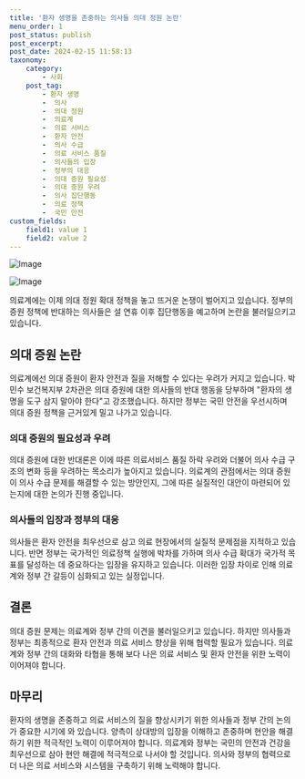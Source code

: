 ```yaml
---
title: '환자 생명을 존중하는 의사들 의대 정원 논란'
menu_order: 1
post_status: publish
post_excerpt: 
post_date: 2024-02-15 11:58:13
taxonomy:
    category:
        - 사회
    post_tag:
        - 환자 생명
        -  의사
        -  의대 정원
        -  의료계
        -  의료 서비스
        -  환자 안전
        -  의사 수급
        -  의료 서비스 품질
        -  의사들의 입장
        -  정부의 대응
        -  의대 증원 필요성
        -  의대 증원 우려
        -  의사 집단행동
        -  의료 정책
        -  국민 안전
custom_fields:
    field1: value 1
    field2: value 2
---
```


![Image](https://imgnews.pstatic.net/image/001/2024/02/13/PYH2024021202880001300_P4_20240213111013014.jpg?type=w647)

![Image](https://imgnews.pstatic.net/image/001/2024/02/13/PYH2024021303460001301_P4_20240213111013019.jpg?type=w647)

의료계에는 이제 의대 정원 확대 정책을 놓고 뜨거운 논쟁이 벌어지고 있습니다. 정부의 증원 정책에 반대하는 의사들은 설 연휴 이후 집단행동을 예고하며 논란을 불러일으키고 있습니다.
## 의대 증원 논란
의료계에선 의대 증원이 환자 안전과 질을 저해할 수 있다는 우려가 커지고 있습니다. 박민수 보건복지부 2차관은 의대 증원에 대한 의사들의 반대 행동을 당부하며 "환자의 생명을 도구 삼지 말아야 한다"고 강조했습니다. 하지만 정부는 국민 안전을 우선시하며 의대 증원 정책을 근거있게 밀고 나가고 있습니다.
### 의대 증원의 필요성과 우려
의대 증원에 대한 반대론은 이에 따른 의료서비스 품질 하락 우려와 더불어 의사 수급 구조의 변화 등을 우려하는 목소리가 높아지고 있습니다. 의료계의 관점에서는 의대 증원이 의사 수급 문제를 해결할 수 있는 방안인지, 그에 따른 실질적인 대안이 마련되어 있는지에 대한 논의가 진행 중입니다.
### 의사들의 입장과 정부의 대응
의사들은 환자 안전을 최우선으로 삼고 의료 현장에서의 실질적 문제점을 지적하고 있습니다. 반면 정부는 국가적인 의료정책 실행에 박차를 가하며 의사 수급 확대가 국가적 목표를 달성하는 데 중요하다는 입장을 유지하고 있습니다. 이러한 입장 차이로 인해 의료계와 정부 간 갈등이 심화되고 있는 실정입니다.
## 결론
의대 증원 문제는 의료계와 정부 간의 이견을 불러일으키고 있습니다. 하지만 의사들과 정부는 최종적으로 환자 안전과 의료 서비스 향상을 위해 협력할 필요가 있습니다. 의료계와 정부 간의 대화와 타협을 통해 보다 나은 의료 서비스 및 환자 안전을 위한 노력이 이어져야 합니다.
## 마무리
환자의 생명을 존중하고 의료 서비스의 질을 향상시키기 위한 의사들과 정부 간의 논의가 중요한 시기에 와 있습니다. 양측이 상대방의 입장을 이해하고 존중하며 현안을 해결하기 위한 적극적인 노력이 이루어져야 합니다. 의료계와 정부는 국민의 안전과 건강을 최우선으로 삼아 현안 해결에 적극적으로 나서야 할 것입니다. 의사와 정부의 협력으로 더 나은 의료 서비스와 시스템을 구축하기 위해 노력해야 합니다.
